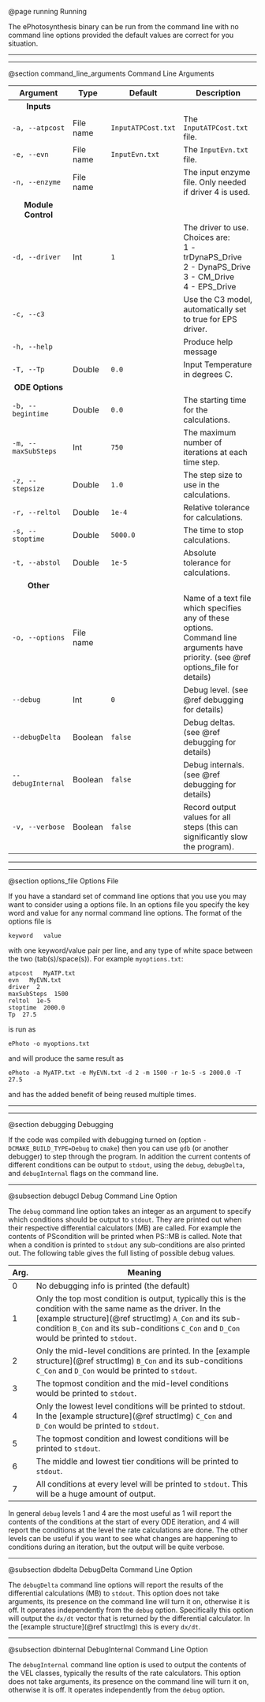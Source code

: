 @page running Running


The ePhotosynthesis binary can be run from the command line with no command line options provided the default values are correct for you situation.

- - -
- - -

@section command_line_arguments Command Line Arguments

| Argument | Type | Default | Description |
| -------- | ---- | ------- | ----------- |
| <b><center>Inputs</center></b> ||||
| `-a, --atpcost` | File name | `InputATPCost.txt` | The `InputATPCost.txt` file. |
| `-e, --evn` | File name | `InputEvn.txt` | The `InputEvn.txt` file. |
| `-n, --enzyme` | File name | | The input enzyme file. Only needed if driver 4 is used. |
| <b><center>Module Control</center></b> ||||
| `-d, --driver` | Int | `1` | The driver to use. Choices are:<br>1 - trDynaPS_Drive<br>2 - DynaPS_Drive<br>3 - CM_Drive<br>4 - EPS_Drive |
| `-c, --c3` | | | Use the C3 model, automatically set to true for EPS driver. |
| `-h, --help` | | | Produce help message |
| `-T, --Tp` | Double | `0.0` | Input Temperature in degrees C. |
| <b><center>ODE Options</center></b> ||||
| `-b, --begintime` | Double | `0.0` | The starting time for the calculations. |
| `-m, --maxSubSteps` | Int | `750` | The maximum number of iterations at each time step. |
| `-z, --stepsize` | Double | `1.0` | The step size to use in the calculations. |
| `-r, --reltol` | Double | `1e-4` | Relative tolerance for calculations. |
| `-s, --stoptime` | Double | `5000.0` | The time to stop calculations. |
| `-t, --abstol` | Double | `1e-5` | Absolute tolerance for calculations. |
| <b><center>Other</center></b> ||||
| `-o, --options` | File name | | Name of a text file which specifies any of these options. Command line arguments have priority. (see @ref options_file for details) |
| `--debug` | Int | `0` | Debug level. (see @ref debugging for details) |
| `--debugDelta` | Boolean | `false` | Debug deltas. (see @ref debugging for details) |
| `--debugInternal` | Boolean | `false` | Debug internals. (see @ref debugging for details) |
| `-v, --verbose` | Boolean | `false` | Record output values for all steps (this can significantly slow the program). |

- - -
- - -

@section options_file Options File

If you have a standard set of command line options that you use you may want to consider using a options file. In an options file you specify the key word and value for any normal command line options. The format of the options file is

    keyword   value

with one keyword/value pair per line, and any type of white space between the two (tab(s)/space(s)). For example `myoptions.txt`:

    atpcost   MyATP.txt
    evn   MyEVN.txt
    driver  2
    maxSubSteps  1500
    reltol  1e-5
    stoptime  2000.0
    Tp  27.5
    
is run as 

    ePhoto -o myoptions.txt

and will produce the same result as 
    
    ePhoto -a MyATP.txt -e MyEVN.txt -d 2 -m 1500 -r 1e-5 -s 2000.0 -T 27.5

and has the added benefit of being reused multiple times.

- - -
- - -

@section debugging Debugging

If the code was compiled with debugging turned on (option `-DCMAKE_BUILD_TYPE=Debug` to `cmake`) then you can use `gdb` (or another debugger) to step through the program. In addition the current contents of different conditions can be output to `stdout`, using the `debug`, `debugDelta`, and `debugInternal` flags on the command line.

- - -

@subsection debugcl Debug Command Line Option

The `debug` command line option takes an integer as an argument to specify which conditions should be output to `stdout`. They are printed out when their respective differential calculators (MB) are called. For example the contents of PScondition will be printed when PS::MB is called. Note that when a condition is printed to `stdout` any sub-conditions are also printed out. The following table gives the full listing of possible debug values.

| Arg. | Meaning |
| ---- | ------- |
| 0    | No debugging info is printed (the default) |
| 1    | Only the top most condition is output, typically this is the condition with the same name as the driver. In the [example structure](@ref structImg) `A_Con` and its sub-condition `B_Con` and its sub-conditions `C_Con` and `D_Con` would be printed to `stdout`. |
| 2    | Only the mid-level conditions are printed. In the [example structure](@ref structImg) `B_Con` and its sub-conditions `C_Con` and `D_Con` would be printed to `stdout`.|
| 3    | The topmost condition and the mid-level conditions would be printed to `stdout`. |
| 4    | Only the lowest level conditions will be printed to stdout. In the [example structure](@ref structImg) `C_Con` and `D_Con` would be printed to `stdout`. |
| 5    | The topmost condition and lowest conditions will be printed to `stdout`. |
| 6    | The middle and lowest tier conditions will be printed to `stdout`. |
| 7    | All conditions at every level will be printed to `stdout`. This will be a huge amount of output. |

In general `debug` levels 1 and 4 are the most useful as 1 will report the contents of the conditions at the start of every ODE iteration, and 4 will report the conditions at the level the rate calculations are done. The other levels can be useful if you want to see what changes are happening to conditions during an iteration, but the output will be quite verbose.

- - -

@subsection dbdelta DebugDelta Command Line Option

The `debugDelta` command line options will report the results of the differential calculations (MB) to `stdout`. This option does not take arguments, its presence on the command line will turn it on, otherwise it is off. It operates independently from the `debug` option. Specifically this option will output the `dx/dt` vector that is returned by the differential calculator. In the [example structure](@ref structImg) this is every `dx/dt`.

- - -

@subsection dbinternal DebugInternal Command Line Option

The `debugInternal` command line option is used to output the contents of the VEL classes, typically the results of the rate calculators. This option does not take arguments, its presence on the command line will turn it on, otherwise it is off. It operates independently from the `debug` option.

